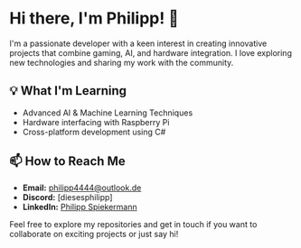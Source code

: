# Hi there, I'm Philipp! 👋

I'm a passionate developer with a keen interest in creating innovative projects that combine gaming, AI, and hardware integration. I love exploring new technologies and sharing my work with the community.

## 💡 What I'm Learning
- Advanced AI & Machine Learning Techniques
- Hardware interfacing with Raspberry Pi
- Cross-platform development using C#

## 📫 How to Reach Me
- **Email:** [philipp4444@outlook.de](mailto:philipp4444@outlook.de)
- **Discord:** [diesesphilipp]
- **LinkedIn:** [Philipp Spiekermann](https://www.linkedin.com/in/philipp-spiekermann-a01975352)

Feel free to explore my repositories and get in touch if you want to collaborate on exciting projects or just say hi!

<!-- Badges, stats, or additional widgets can go here -->
